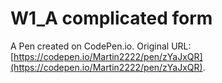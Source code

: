 # W1_A complicated form

A Pen created on CodePen.io. Original URL: [https://codepen.io/Martin2222/pen/zYaJxQR](https://codepen.io/Martin2222/pen/zYaJxQR).

